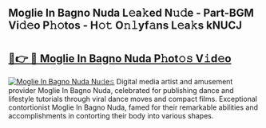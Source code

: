 ## Moglie In Bagno Nuda L𝚎a𝚔ed N𝚞𝚍e - Part-BGM Vi𝚍𝚎o P𝚑𝚘tos - H𝚘𝚝 O𝚗𝚕yf𝚊ns L𝚎a𝚔s kNUCJ

# <h2><a href="http://kfefgh.oniu.top/?m=Moglie+In+Bagno+Nuda">🔗👉 🔴 Moglie In Bagno Nuda P𝚑ot𝚘𝚜 V𝚒d𝚎o</a></h2>

[![Moglie In Bagno Nuda Nu𝚍e𝚜](https://i.imgur.com/0qMVB7G.gif)](http://kfefgh.oniu.top/?m=Moglie+In+Bagno+Nuda)
Digital media artist and amusement provider Moglie In Bagno Nuda, celebrated for publishing dance and lifestyle tutorials through viral dance moves and compact films. Exceptional contortionist Moglie In Bagno Nuda, famed for their remarkable abilities and accomplishments in contorting their body into various shapes.  
